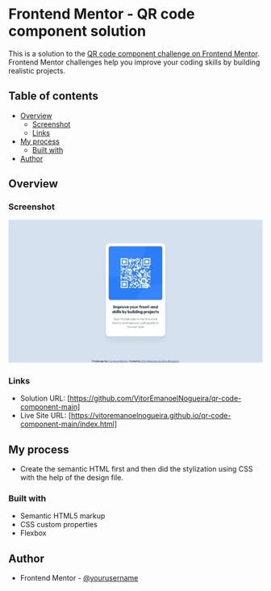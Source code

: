 # Frontend Mentor - QR code component solution

This is a solution to the [QR code component challenge on Frontend Mentor](https://www.frontendmentor.io/challenges/qr-code-component-iux_sIO_H). Frontend Mentor challenges help you improve your coding skills by building realistic projects. 

## Table of contents

- [Overview](#overview)
  - [Screenshot](#screenshot)
  - [Links](#links)
- [My process](#my-process)
  - [Built with](#built-with)
- [Author](#author)

## Overview

### Screenshot

![](/images/screenshot.jpg)

### Links

- Solution URL: [https://github.com/VitorEmanoelNogueira/qr-code-component-main]
- Live Site URL: [https://vitoremanoelnogueira.github.io/qr-code-component-main/index.html]

## My process
- Create the semantic HTML first and then did the stylization using CSS with the help of the design file.

### Built with

- Semantic HTML5 markup
- CSS custom properties
- Flexbox

## Author

- Frontend Mentor - [@yourusername](https://www.frontendmentor.io/profile/VitorEmanoelNogueira)

